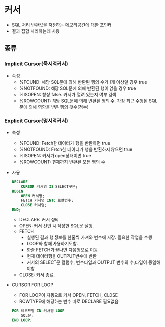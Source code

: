 # 커서

- SQL 처리 반환값을 저장하는 메모리공간에 대한 포인터
- 결과 집합 처리하는데 사용

## 종류

### Implicit Cursor(묵시적커서)

- 속성
    - %FOUND: 해당 SQL문에 의해 반환된 행의 수가 1개 이상일 경우 true
    - %NOTFOUND: 해당 SQL문에 의해 반환된 행이 없을 경우 true
    - %ISOPEN: 항상 false. 커서가 열려 있는지 여부 검색
    - %ROWCOUNT: 해당 SQL문에 의해 반환된 행의 수. 가장 최근 수행된 SQL문에 의해 영향을 받은 행의 갯수(정수)

### Explicit Cursor(명시적커서)

- 속성
    - %FOUND: Fetch한 데이터가 행을 반환하면 true
    - %NOTFOUND: Fetch한 데이터가 행을 반환하지 않으면 true
    - %ISOPEN: 커서가 open상태이면 true
    - %ROWCOUNT: 현재까지 반환된 모든 행의 수
- 사용
    
    ```sql
    DECLARE
    	CURSOR 커서명 IS SELECT구문;
    BEGIN
    	OPEN 커서명;
    	FETCH 커서명 INTO 로컬변수;
    	CLOSE 커서명;
    END;
    ```
    
    - DECLARE: 커서 정의
    - OPEN: 커서 선언 시 작성한 SQL문 실행.
    - FETCH
        - 실행된 결과 행 정보를 한줄씩 가져와 변수에 저장. 필요한 작업을 수행
        - LOOP와 함께 사용하기도함.
        - 한줄 FETCH가 끝나면 다음행으로 이동
        - 현재 데이터행을 OUTPUT변수에 반환
        - 커서의 SELECT문 컬럼수, 변수타입과 OUTPUT 변수의 수,타입이 동일해야함
    - CLOSE: 커서 종료.
- CURSOR FOR LOOP
    - FOR LOOP이 자동으로 커서 OPEN, FETCH, CLOSE
    - ROWTYPE에 해당하는 변수 따로 DECLARE 필요없음
    
    ```sql
    FOR 레코드명 IN 커서명 LOOP
    	SQL문;
    END LOOP;
    ```
